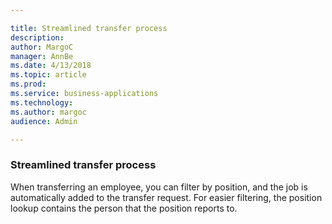 ```yaml
---

title: Streamlined transfer process
description: 
author: MargoC
manager: AnnBe
ms.date: 4/13/2018
ms.topic: article
ms.prod: 
ms.service: business-applications
ms.technology: 
ms.author: margoc
audience: Admin

---
```

### Streamlined transfer process



When transferring an employee, you can filter by position, and the job is
automatically added to the transfer request. For easier filtering, the position
lookup contains the person that the position reports to.
